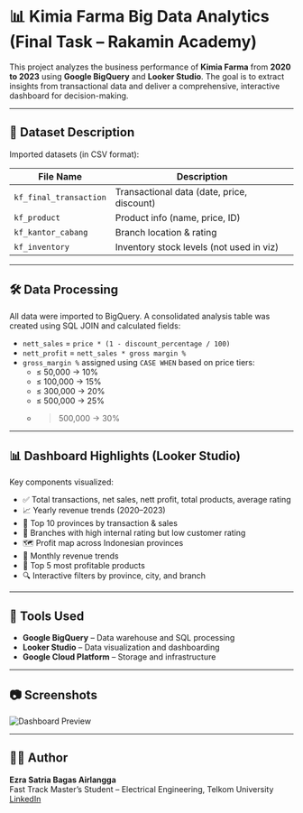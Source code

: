 # 📊 Kimia Farma Big Data Analytics (Final Task – Rakamin Academy)

This project analyzes the business performance of **Kimia Farma** from **2020 to 2023** using **Google BigQuery** and **Looker Studio**. The goal is to extract insights from transactional data and deliver a comprehensive, interactive dashboard for decision-making.

---

## 📁 Dataset Description

Imported datasets (in CSV format):

| File Name              | Description                                 |
|------------------------|---------------------------------------------|
| `kf_final_transaction` | Transactional data (date, price, discount)  |
| `kf_product`           | Product info (name, price, ID)              |
| `kf_kantor_cabang`     | Branch location & rating                    |
| `kf_inventory`         | Inventory stock levels (not used in viz)    |

---

## 🛠️ Data Processing

All data were imported to BigQuery. A consolidated analysis table was created using SQL JOIN and calculated fields:

- `nett_sales` = `price * (1 - discount_percentage / 100)`
- `nett_profit` = `nett_sales * gross margin %`
- `gross_margin %` assigned using `CASE WHEN` based on price tiers:
  - ≤ 50,000 → 10%
  - ≤ 100,000 → 15%
  - ≤ 300,000 → 20%
  - ≤ 500,000 → 25%
  - > 500,000 → 30%

---

## 📊 Dashboard Highlights (Looker Studio)

Key components visualized:

- ✅ Total transactions, net sales, nett profit, total products, average rating
- 📈 Yearly revenue trends (2020–2023)
- 📍 Top 10 provinces by transaction & sales
- 🏢 Branches with high internal rating but low customer rating
- 🗺️ Profit map across Indonesian provinces
- 📆 Monthly revenue trends
- 💸 Top 5 most profitable products
- 🔍 Interactive filters by province, city, and branch

---

## 🧾 Tools Used

- **Google BigQuery** – Data warehouse and SQL processing
- **Looker Studio** – Data visualization and dashboarding
- **Google Cloud Platform** – Storage and infrastructure

---

## 📷 Screenshots

![Dashboard Preview](d![Image](https://github.com/user-attachments/assets/ee546720-c423-41f7-9ffb-14ec111d1f04))

---

## 👨‍💻 Author

**Ezra Satria Bagas Airlangga**  
Fast Track Master’s Student – Electrical Engineering, Telkom University  
[LinkedIn](https://linkedin.com/in/ezrasatriabagas/)  
